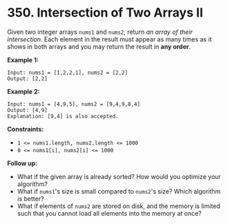 # 350. Intersection of Two Arrays II

Given two integer arrays `nums1` and `nums2`, return *an array of their
intersection*. Each element in the result must appear as many times as
it shows in both arrays and you may return the result in **any order**.

**Example 1:**

    Input: nums1 = [1,2,2,1], nums2 = [2,2]
    Output: [2,2]

**Example 2:**

    Input: nums1 = [4,9,5], nums2 = [9,4,9,8,4]
    Output: [4,9]
    Explanation: [9,4] is also accepted.

**Constraints:**

- `1 <= nums1.length, nums2.length <= 1000`
- `0 <= nums1[i], nums2[i] <= 1000`

**Follow up:**

- What if the given array is already sorted? How would you optimize
    your algorithm?
- What if `nums1`'s size is small compared to `nums2`'s size? Which
    algorithm is better?
- What if elements of `nums2` are stored on disk, and the memory is
    limited such that you cannot load all elements into the memory at
    once?
